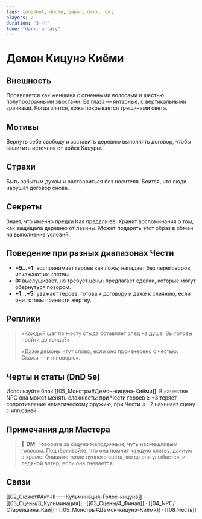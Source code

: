 ```yaml
---
tags: [oneshot, dnd5e, japan, dark, npc]
players: 2
duration: "3-4h"
tone: "dark-fantasy"
---
```


# Демон Кицунэ Киёми

## Внешность
Проявляется как женщина с огненными волосами и шестью полупрозрачными хвостами. Её глаза — янтарные, с вертикальными зрачками. Когда злится, кожа покрывается трещинами света.

## Мотивы
Вернуть себе свободу и заставить деревню выполнять договор, чтобы защитить источник от войск Кацуры.

## Страхи
Быть забытым духом и раствориться без носителя. Боится, что люди нарушат договор снова.

## Секреты
Знает, что именно предки Кая предали её. Хранит воспоминания о том, как защищала деревню от лавины. Может подарить этот образ в обмен на выполнение условий.

## Поведение при разных диапазонах Чести
- **−5…−1:** воспринимает героев как ложь; нападает без переговоров, искажают их клятвы.
- **0:** выслушивает, но требует цены; предлагает сделки, которые могут обернуться позором.
- **+1…+5:** уважает героев, готова к договору и даже к слиянию, если они готовы принести жертву.

## Реплики
> «Каждый шаг по мосту стыда оставляет след на душе. Вы готовы пройти до конца?»
>
> «Даже демоны чтут слово, если оно произнесено с честью. Скажи — и я поверю».

## Черты и статы (DnD 5e)
Используйте блок [[05_Монстры#Демон-кицунэ-Киёми]]. В качестве NPC она может менять сложность: при Чести героев ≥ +3 теряет сопротивление немагическому оружию, при Чести ≤ −2 начинает сцену с иллюзией.

## Примечания для Мастера
> 💬 **DM:** Говорите за кицунэ мелодичным, чуть насмешливым голосом. Подчёркивайте, что она помнит каждую клятву, данную в храме. Опишите тепло лунного света, когда она улыбается, и ледяной ветер, если она гневается.

## Связи
[[02_Сюжет#Акт-III-—-Кульминация-Голос-кицунэ]] · [[03_Сцены/3_Кульминация]] · [[03_Сцены/4_Финал]] · [[04_NPC/Старейшина_Кай]] · [[05_Монстры#Демон-кицунэ-Киёми]] · [[08_Честь]]
